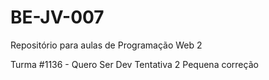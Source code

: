# BE-JV-007
Repositório para aulas de Programação Web 2


Turma #1136 - Quero Ser Dev
Tentativa 2
Pequena correção
